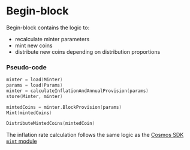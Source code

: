 <!--
order: 2
-->

# Begin-block

Begin-block contains the logic to:

- recalculate minter parameters
- mint new coins
- distribute new coins depending on distribution proportions

### Pseudo-code

```go
minter = load(Minter)
params = load(Params)
minter = calculateInflationAndAnnualProvision(params)
store(Minter, minter)

mintedCoins = minter.BlockProvision(params)
Mint(mintedCoins)

DistributeMintedCoins(mintedCoin)
```

The inflation rate calculation follows the same logic as the [Cosmos SDK `mint` module](https://github.com/cosmos/cosmos-sdk/tree/main/x/mint#inflation-rate-calculation)
